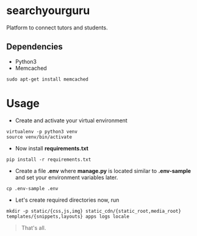 # searchyourguru
Platform to connect tutors and students.

## Dependencies
- Python3
- Memcached
```
sudo apt-get install memcached
```

# Usage
- Create and activate your virtual environment
```
virtualenv -p python3 venv
source venv/bin/activate
```
- Now install **requirements.txt**
```
pip install -r requirements.txt
```
- Create a file **.env** where **manage.py** is located similar to **.env-sample** and set your environment variables later.
```
cp .env-sample .env
```
- Let's create required directories now, run
```
mkdir -p static/{css,js,img} static_cdn/{static_root,media_root} templates/{snippets,layouts} apps logs locale
```

> That's all.

